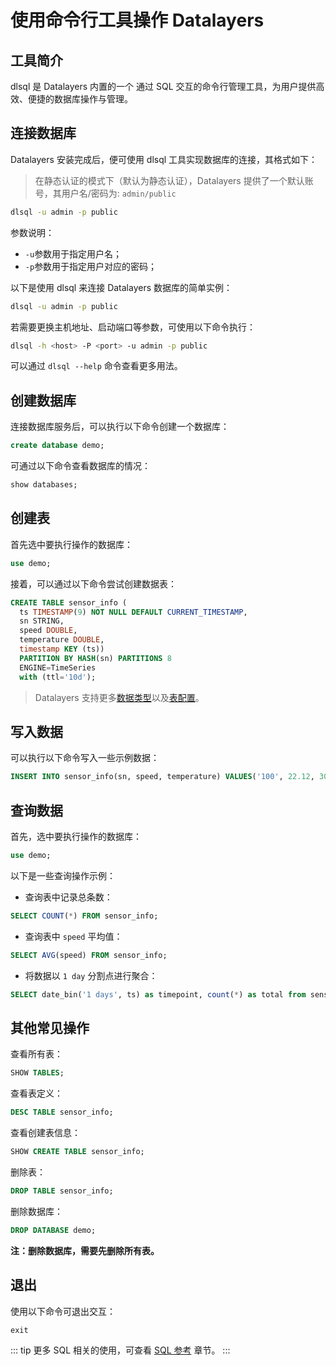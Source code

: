 # 使用命令行工具操作 Datalayers

## 工具简介

dlsql 是 Datalayers 内置的一个 通过 SQL 交互的命令行管理工具，为用户提供高效、便捷的数据库操作与管理。

## 连接数据库
Datalayers 安装完成后，便可使用 dlsql 工具实现数据库的连接，其格式如下：
> 在静态认证的模式下（默认为静态认证），Datalayers 提供了一个默认账号，其用户名/密码为: `admin/public`
``` bash
dlsql -u admin -p public
```
参数说明：
- `-u`参数用于指定用户名；
- `-p`参数用于指定用户对应的密码；

以下是使用 dlsql 来连接 Datalayers 数据库的简单实例：
``` bash
dlsql -u admin -p public
```

若需要更换主机地址、启动端口等参数，可使用以下命令执行：

``` bash
dlsql -h <host> -P <port> -u admin -p public
```

可以通过 `dlsql --help` 命令查看更多用法。

## 创建数据库

连接数据库服务后，可以执行以下命令创建一个数据库：

``` sql
create database demo;
```

可通过以下命令查看数据库的情况：

``` sql
show databases;
```

## 创建表

首先选中要执行操作的数据库：

``` sql
use demo;
```

接着，可以通过以下命令尝试创建数据表：

``` sql
CREATE TABLE sensor_info (
  ts TIMESTAMP(9) NOT NULL DEFAULT CURRENT_TIMESTAMP,
  sn STRING,
  speed DOUBLE,
  temperature DOUBLE,
  timestamp KEY (ts))
  PARTITION BY HASH(sn) PARTITIONS 8
  ENGINE=TimeSeries
  with (ttl='10d');
```

> Datalayers 支持更多[数据类型](../sql-reference/data-type.md)以及[表配置](../sql-reference/table-engine/timeseries.md)。

## 写入数据
可以执行以下命令写入一些示例数据：

``` sql
INSERT INTO sensor_info(sn, speed, temperature) VALUES('100', 22.12, 30.8), ('101', 34.12, 40.6), ('102', 56.12, 52.3);
```

## 查询数据

首先，选中要执行操作的数据库：

``` sql
use demo;
```
以下是一些查询操作示例：
- 查询表中记录总条数：

``` sql
SELECT COUNT(*) FROM sensor_info;
```

- 查询表中 `speed` 平均值：

``` sql
SELECT AVG(speed) FROM sensor_info;
```

- 将数据以 `1 day` 分割点进行聚合：

``` sql
SELECT date_bin('1 days', ts) as timepoint, count(*) as total from sensor_info group by timepoint;
```


## 其他常见操作

查看所有表：

``` sql
SHOW TABLES;
```

查看表定义：

``` sql
DESC TABLE sensor_info;
```

查看创建表信息：

``` sql
SHOW CREATE TABLE sensor_info;
```

删除表：

``` sql
DROP TABLE sensor_info;
```

删除数据库：

``` sql
DROP DATABASE demo;
```
**注：删除数据库，需要先删除所有表。**

## 退出

使用以下命令可退出交互：

``` sql
exit
```

::: tip
更多 SQL 相关的使用，可查看 [SQL 参考](../sql-reference/data-type.md) 章节。
:::
